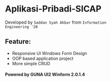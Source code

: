 # Aplikasi-Pribadi-SICAP
Developed by <code>Saddan Syah Akbar</code> from <code>Information Engineering '20</code> 

 ## Feature:
 - Responsive UI Windows Form Design
 - OOP based application project
 - More simple CRUD

 #### Powered by GUNA UI2 Winform 2.0.1.4
